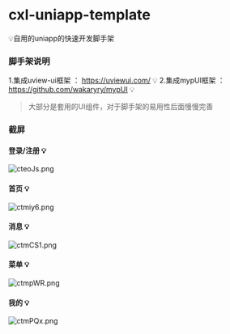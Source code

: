 # cxl-uniapp-template
💡自用的uniapp的快速开发脚手架

### 脚手架说明
1.集成uview-ui框架 ： https://uviewui.com/ 💡
2.集成mypUI框架 ： https://github.com/wakaryry/mypUI 💡

> 大部分是套用的UI组件，对于脚手架的易用性后面慢慢完善

### 截屏
#### 登录/注册 💡
![cteoJs.png](https://z3.ax1x.com/2021/04/08/cteoJs.png)
#### 首页 💡
![ctmiy6.png](https://z3.ax1x.com/2021/04/08/ctmiy6.png)
#### 消息 💡
![ctmCS1.png](https://z3.ax1x.com/2021/04/08/ctmCS1.png)
#### 菜单 💡 
![ctmpWR.png](https://z3.ax1x.com/2021/04/08/ctmpWR.png)
#### 我的 💡
![ctmPQx.png](https://z3.ax1x.com/2021/04/08/ctmPQx.png)





